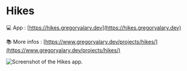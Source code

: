 # Hikes

💻 App : [https://hikes.gregoryalary.dev](https://hikes.gregoryalary.dev)

📚 More infos : [https://www.gregoryalary.dev/projects/hikes/](https://www.gregoryalary.dev/projects/hikes/)

![Screenshot of the Hikes app.](https://www.gregoryalary.dev/static/images/hikes.png)

